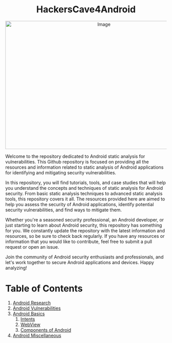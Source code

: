 <h1 align="center">HackersCave4Android</h1>
<p align="center">
<img src="https://github.com/krizzsk/HackersCave4Android/blob/main/github-android.png?raw=true" alt="Image" width="600"/ height="400"></p>
Welcome to the repository dedicated to Android static analysis for vulnerabilities. This Github repository is focused on providing all the resources and information related to static analysis of Android applications for identifying and mitigating security vulnerabilities.

In this repository, you will find tutorials, tools, and case studies that will help you understand the concepts and techniques of static analysis for Android security. From basic static analysis techniques to advanced static analysis tools, this repository covers it all. The resources provided here are aimed to help you assess the security of Android applications, identify potential security vulnerabilities, and find ways to mitigate them.

Whether you're a seasoned security professional, an Android developer, or just starting to learn about Android security, this repository has something for you. We constantly update the repository with the latest information and resources, so be sure to check back regularly. If you have any resources or information that you would like to contribute, feel free to submit a pull request or open an issue.

Join the community of Android security enthusiasts and professionals, and let's work together to secure Android applications and devices. Happy analyzing!


# Table of Contents
1. [Android Research](https://github.com/krizzsk/HackersCave4Android/blob/main/Android%20Research/research-articles.md)
2. [Android Vulnerabilities](https://github.com/krizzsk/HackersCave4Android/blob/main/Detailed%20Explanation%20of%20Vulnerabilities/vulnerabilities-link.md)
3. [Android Basics](https://github.com/krizzsk/HackersCave4Android/tree/main/Basic%20Android)
    1. [Intents](https://github.com/krizzsk/HackersCave4Android/blob/main/Basic%20Android/intents.md)
    2. [WebView](https://github.com/krizzsk/HackersCave4Android/blob/main/Basic%20Android/webview.md)
    3. [Components of Android](https://github.com/krizzsk/HackersCave4Android/blob/main/Basic%20Android/components-android.md)
4. [Android Miscellaneous](https://github.com/krizzsk/HackersCave4Android/blob/main/Miscellaneous/other-android.md)


